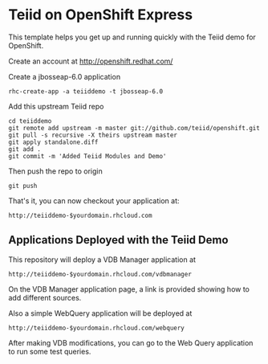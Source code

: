 Teiid on OpenShift Express
===============================

This template helps you get up and running quickly with the Teiid demo for OpenShift.

Create an account at http://openshift.redhat.com/

Create a jbosseap-6.0 application

    rhc-create-app -a teiiddemo -t jbosseap-6.0

Add this upstream Teiid repo

    cd teiiddemo
    git remote add upstream -m master git://github.com/teiid/openshift.git
    git pull -s recursive -X theirs upstream master
    git apply standalone.diff
    git add .
    git commit -m 'Added Teiid Modules and Demo'

Then push the repo to origin

    git push

That's it, you can now checkout your application at:

    http://teiiddemo-$yourdomain.rhcloud.com

Applications Deployed with the Teiid Demo
-----------------------------------------

This repository will deploy a VDB Manager application at 

    http://teiiddemo-$yourdomain.rhcloud.com/vdbmanager

On the VDB Manager application page, a link is provided showing how to add different sources.


Also a simple WebQuery application will be deployed at

    http://teiiddemo-$yourdomain.rhcloud.com/webquery

After making VDB modifications, you can go to the Web Query application to run some test queries.

